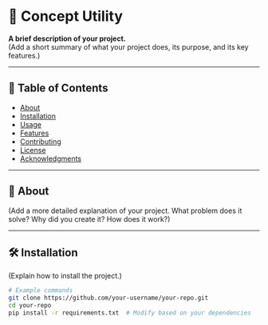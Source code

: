 # 📌 Concept Utility

**A brief description of your project.**  
(Add a short summary of what your project does, its purpose, and its key features.)

---

## 🚀 Table of Contents

- [About](#about)
- [Installation](#installation)
- [Usage](#usage)
- [Features](#features)
- [Contributing](#contributing)
- [License](#license)
- [Acknowledgments](#acknowledgments)

---

## 📖 About

(Add a more detailed explanation of your project. What problem does it solve? Why did you create it? How does it work?)

---

## 🛠 Installation

(Explain how to install the project.)

```sh
# Example commands
git clone https://github.com/your-username/your-repo.git
cd your-repo
pip install -r requirements.txt  # Modify based on your dependencies